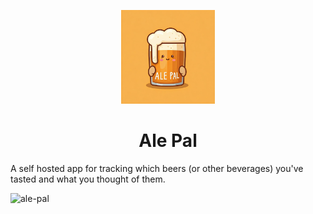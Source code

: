 <p align="center">
    <a id="image1" href="#image1"><img alt="logo" src="./ui/public/logo.jpeg" height="150"></a>
</p>

<h1 align="center">
  Ale Pal
</h1>

A self hosted app for tracking which beers (or other beverages) you've tasted and what you thought of them.


![ale-pal](https://github.com/user-attachments/assets/c032d3bb-4ac0-4695-af36-cc72df16b096)
